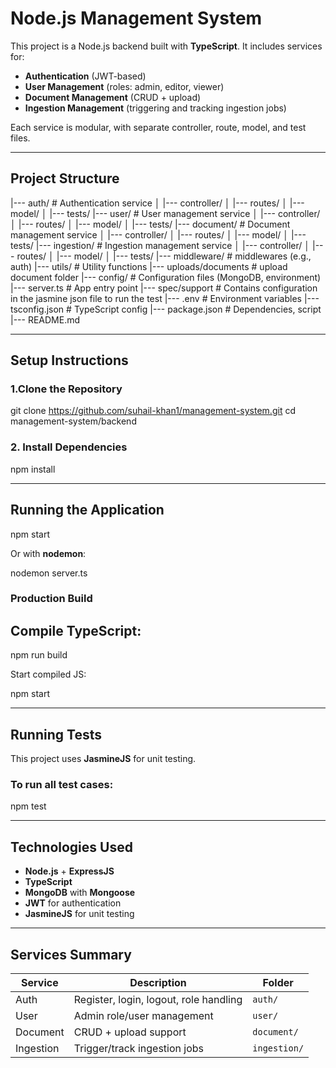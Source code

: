 
# Node.js Management System

This project is a Node.js backend built with **TypeScript**. It includes services for:

- **Authentication** (JWT-based)
- **User Management** (roles: admin, editor, viewer)
- **Document Management** (CRUD + upload)
- **Ingestion Management** (triggering and tracking ingestion jobs)

Each service is modular, with separate controller, route, model, and test files.

---

## Project Structure

|--- auth/                # Authentication service
│   |--- controller/
│   |--- routes/
│   |--- model/
│   |--- tests/
|--- user/                # User management service
│   |--- controller/
│   |--- routes/
│   |--- model/
│   |--- tests/
|--- document/            # Document management service
│   |--- controller/
│   |--- routes/
│   |--- model/
│   |--- tests/
|--- ingestion/           # Ingestion management service
│   |--- controller/
│   |--- routes/
│   |--- model/
│   |--- tests/
|--- middleware/          # middlewares (e.g., auth)
|--- utils/               # Utility functions
|--- uploads/documents    # upload document folder
|--- config/              # Configuration files (MongoDB, environment)
|--- server.ts            # App entry point
|--- spec/support         # Contains configuration in the jasmine json file to run the test
|--- .env                 # Environment variables
|--- tsconfig.json        # TypeScript config
|--- package.json         # Dependencies, script
|--- README.md

---

## Setup Instructions

### 1.Clone the Repository

git clone https://github.com/suhail-khan1/management-system.git
cd management-system/backend

### 2. Install Dependencies

npm install

---

## Running the Application
npm start

Or with **nodemon**:

nodemon server.ts


### Production Build

## Compile TypeScript:

npm run build

Start compiled JS:

npm start

---

## Running Tests

This project uses **JasmineJS** for unit testing.

### To run all test cases:

npm test

---

## Technologies Used

- **Node.js** + **ExpressJS**
- **TypeScript**
- **MongoDB** with **Mongoose**
- **JWT** for authentication
- **JasmineJS** for unit testing

---

## Services Summary

| Service      | Description                              | Folder       |
|--------------|------------------------------------------|--------------|
| Auth         | Register, login, logout, role handling   | `auth/`      |
| User         | Admin role/user management               | `user/`      |
| Document     | CRUD + upload support                    | `document/`  |
| Ingestion    | Trigger/track ingestion jobs             | `ingestion/` |
